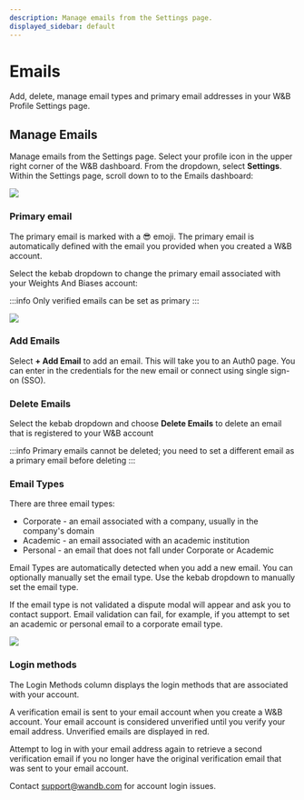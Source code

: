 ```yaml
---
description: Manage emails from the Settings page.
displayed_sidebar: default
---
```


# Emails

Add, delete, manage email types and primary email addresses in your W&B Profile Settings page.

## Manage Emails

Manage emails from the Settings page. Select your profile icon in the upper right corner of the W&B dashboard. From the dropdown, select **Settings**. Within the Settings page, scroll down to to the Emails dashboard:

![](/images/app_ui/manage_emails.png)

### Primary email

The primary email is marked with a 😎 emoji. The primary email is automatically defined with the email you provided when you created a W&B account.

Select the kebab dropdown to change the primary email associated with your Weights And Biases account:

:::info
Only verified emails can be set as primary
:::

![](/images/app_ui/primary_email.png)

### Add Emails

Select **+ Add Email** to add an email. This will take you to an Auth0 page. You can enter in the credentials for the new email or connect using single sign-on (SSO).

### Delete Emails

Select the kebab dropdown and choose **Delete Emails** to delete an email that is registered to your W&B account

:::info
Primary emails cannot be deleted; you need to set a different email as a primary email before deleting
:::

### Email Types

There are three email types:

* Corporate - an email associated with a company, usually in the company's domain
* Academic - an email associated with an academic institution
* Personal - an email that does not fall under Corporate or Academic

Email Types are automatically detected when you add a new email. You can optionally manually set the email type. Use the kebab dropdown to manually set the email type.

If the email type is not validated a dispute modal will appear and ask you to contact support. Email validation can fail, for example, if you attempt to set an academic or personal email to a corporate email type.

![](/images/app_ui/email_types.png)

### Login methods

The Login Methods column displays the login methods that are associated with your account.

A verification email is sent to your email account when you create a W&B account. Your email account is considered unverified until you verify your email address. Unverified emails are displayed in red.

Attempt to log in with your email address again to retrieve a second verification email if you no longer have the original verification email that was sent to your email account.

Contact support@wandb.com for account login issues.
